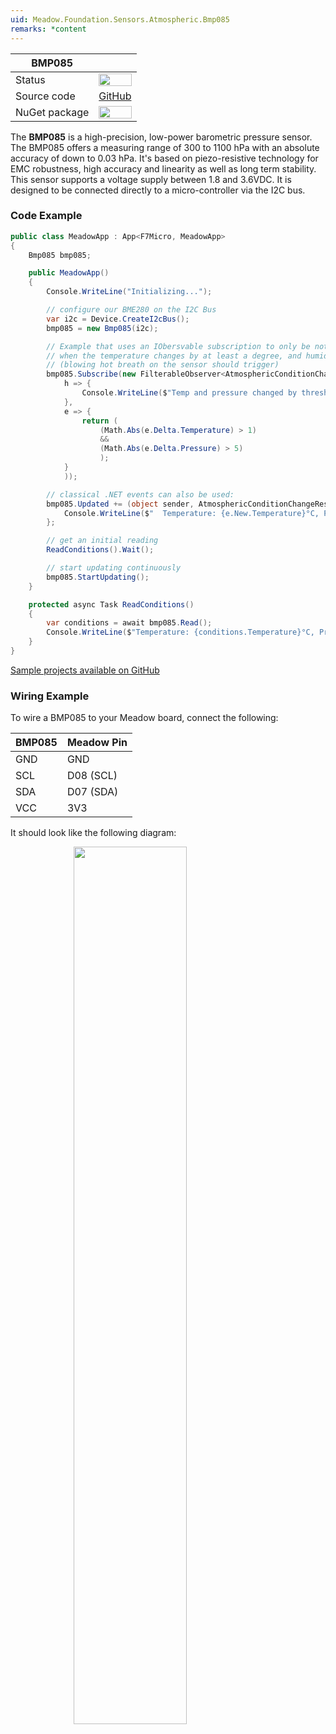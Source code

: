 ```yaml
---
uid: Meadow.Foundation.Sensors.Atmospheric.Bmp085
remarks: *content
---
```


| BMP085        |             |
|---------------|-------------|
| Status        | <img src="https://img.shields.io/badge/Working-brightgreen" style="width: auto; height: -webkit-fill-available;" /> |
| Source code   | [GitHub](https://github.com/WildernessLabs/Meadow.Foundation/tree/master/Source/Meadow.Foundation.Peripherals/Sensors.Atmospheric.Bmp085) |
| NuGet package | <a href="https://www.nuget.org/packages/Meadow.Foundation.Sensors.Atmospheric.Bmp085/" target="_blank"><img src="https://img.shields.io/nuget/v/Meadow.Foundation.Sensors.Atmospheric.Bmp085.svg?label=Meadow.Foundation.Sensors.Atmospheric.Bmp085" style="width: auto; height: -webkit-fill-available;" /></a> |

The **BMP085** is a high-precision, low-power barometric pressure sensor. The BMP085 offers a measuring range of 300 to 1100 hPa with an absolute accuracy of down to 0.03 hPa. It's based on piezo-resistive technology for EMC robustness, high accuracy and linearity as well as long term stability. This sensor supports a voltage supply between 1.8 and 3.6VDC. It is designed to be connected directly to a micro-controller via the I2C bus.

### Code Example

```csharp
public class MeadowApp : App<F7Micro, MeadowApp>
{
    Bmp085 bmp085;

    public MeadowApp()
    {
        Console.WriteLine("Initializing...");

        // configure our BME280 on the I2C Bus
        var i2c = Device.CreateI2cBus();
        bmp085 = new Bmp085(i2c);   

        // Example that uses an IObersvable subscription to only be notified
        // when the temperature changes by at least a degree, and humidty by 5%.
        // (blowing hot breath on the sensor should trigger)
        bmp085.Subscribe(new FilterableObserver<AtmosphericConditionChangeResult, AtmosphericConditions>(
            h => {
                Console.WriteLine($"Temp and pressure changed by threshold; new temp: {h.New.Temperature}, old: {h.Old.Temperature}");
            },
            e => {
                return (
                    (Math.Abs(e.Delta.Temperature) > 1)
                    &&
                    (Math.Abs(e.Delta.Pressure) > 5)
                    );
            }
            ));

        // classical .NET events can also be used:
        bmp085.Updated += (object sender, AtmosphericConditionChangeResult e) => {
            Console.WriteLine($"  Temperature: {e.New.Temperature}°C, Pressure: {e.New.Pressure}hPa");
        };

        // get an initial reading
        ReadConditions().Wait();

        // start updating continuously
        bmp085.StartUpdating();
    }

    protected async Task ReadConditions()
    {
        var conditions = await bmp085.Read();
        Console.WriteLine($"Temperature: {conditions.Temperature}°C, Pressure: {conditions.Pressure}hPa");
    }
}
```
[Sample projects available on GitHub](https://github.com/WildernessLabs/Meadow.Foundation/tree/master/Source/Meadow.Foundation.Peripherals/Sensors.Atmospheric.Bmp085/Samples/Sensors.Atmospheric.Bmp085_Sample) 

### Wiring Example

To wire a BMP085 to your Meadow board, connect the following:

| BMP085  | Meadow Pin  |
|---------|-------------|
| GND     | GND         |
| SCL     | D08 (SCL)   |
| SDA     | D07 (SDA)   |
| VCC     | 3V3         |

It should look like the following diagram:

<img src="../../API_Assets/Meadow.Foundation.Sensors.Atmospheric.BMP085/BMP085.svg" 
    style="width: 60%; display: block; margin-left: auto; margin-right: auto;" />